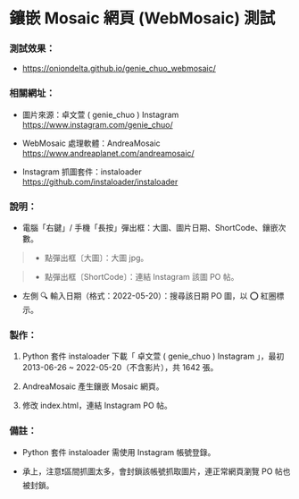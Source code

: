 # 鑲嵌 Mosaic 網頁 (WebMosaic) 測試

### 測試效果：
- https://oniondelta.github.io/genie_chuo_webmosaic/

### 相關網址：

- 圖片來源：卓文萱 ( genie_chuo ) Instagram https://www.instagram.com/genie_chuo/

- WebMosaic 處理軟體：AndreaMosaic https://www.andreaplanet.com/andreamosaic/

- Instagram 抓圖套件：instaloader https://github.com/instaloader/instaloader

### 說明：

- 電腦「右鍵」/ 手機「長按」彈出框：大圖、圖片日期、ShortCode、鑲嵌次數。

> * 點彈出框〔大圖〕：大圖 jpg。

> * 點彈出框〔ShortCode〕：連結 Instagram 該圖 PO 帖。

- 左側 🔍 輸入日期（格式：2022-05-20）：搜尋該日期 PO 圖，以 ⭕️ 紅圈標示。

### 製作：

1. Python 套件 instaloader 下載「 卓文萱 ( genie_chuo ) Instagram 」，最初 2013-06-26 ~ 2022-05-20（不含影片），共 1642 張。

2. AndreaMosaic 產生鑲嵌 Mosaic 網頁。

3. 修改 index.html，連結 Instagram PO 帖。

### 備註：

- Python 套件 instaloader 需使用 Instagram 帳號登錄。

- 承上，注意❗️區間抓圖太多，會封鎖該帳號抓取圖片，連正常網頁瀏覽 PO 帖也被封鎖。

